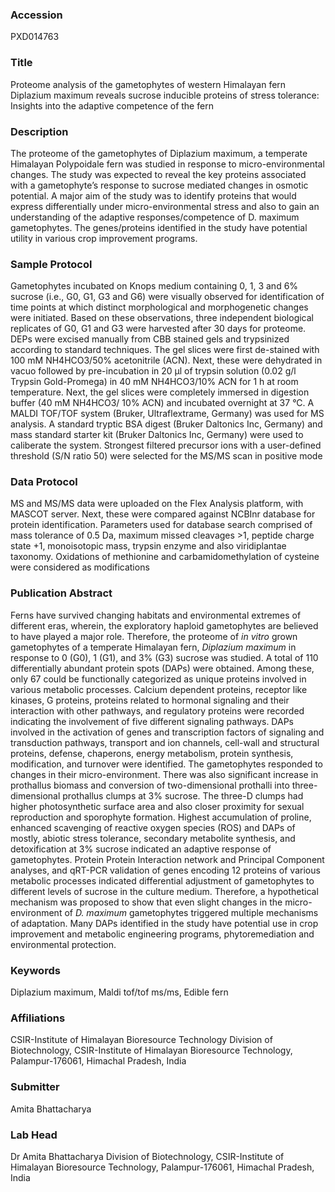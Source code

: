 ### Accession
PXD014763

### Title
Proteome analysis of the gametophytes of western Himalayan fern Diplazium maximum reveals sucrose inducible proteins of stress tolerance: Insights into the adaptive competence of the fern

### Description
The proteome of the gametophytes of Diplazium maximum, a temperate Himalayan Polypoidale fern was studied in response to micro-environmental changes. The study was expected to reveal the key proteins associated with a gametophyte’s response to sucrose mediated changes in osmotic potential. A major aim of the study was to identify proteins that would express differentially under micro-environmental stress and also to gain an understanding of the adaptive responses/competence of D. maximum gametophytes. The genes/proteins identified in the study have potential utility in various crop improvement programs.

### Sample Protocol
Gametophytes incubated on Knops medium containing 0, 1, 3 and 6% sucrose (i.e., G0, G1, G3 and G6) were visually observed for identification of time points at which distinct morphological and morphogenetic changes were initiated. Based on these observations, three independent biological replicates of G0, G1 and G3 were harvested after 30 days for proteome.  DEPs were excised manually from CBB stained gels and trypsinized according to standard techniques. The gel slices were first de-stained with 100 mM NH4HCO3/50% acetonitrile (ACN). Next, these were dehydrated in vacuo followed by pre-incubation in 20 µl of trypsin solution (0.02 g/l Trypsin Gold-Promega) in 40 mM NH4HCO3/10% ACN for 1 h at room temperature. Next, the gel slices were completely immersed in digestion buffer (40 mM NH4HCO3/ 10% ACN) and incubated overnight at 37 °C. A MALDI TOF/TOF system (Bruker, Ultraflextrame, Germany) was used for MS analysis. A standard tryptic BSA digest (Bruker Daltonics Inc, Germany) and mass standard starter kit (Bruker Daltonics Inc, Germany) were used to caliberate the system. Strongest filtered precursor ions with a user-defined threshold (S/N ratio 50) were selected for the MS/MS scan in positive mode

### Data Protocol
MS and MS/MS data were uploaded on the Flex Analysis platform, with MASCOT server. Next, these were compared against NCBInr database for protein identification. Parameters used for database search comprised of mass tolerance of 0.5 Da, maximum missed cleavages >1, peptide charge state +1, monoisotopic mass, trypsin enzyme and also viridiplantae taxonomy. Oxidations of methionine and carbamidomethylation of cysteine were considered as modifications

### Publication Abstract
Ferns have survived changing habitats and environmental extremes of different eras, wherein, the exploratory haploid gametophytes are believed to have played a major role. Therefore, the proteome of <i>in vitro</i> grown gametophytes of a temperate Himalayan fern, <i>Diplazium maximum</i> in response to 0 (G0), 1 (G1), and 3% (G3) sucrose was studied. A total of 110 differentially abundant protein spots (DAPs) were obtained. Among these, only 67 could be functionally categorized as unique proteins involved in various metabolic processes. Calcium dependent proteins, receptor like kinases, G proteins, proteins related to hormonal signaling and their interaction with other pathways, and regulatory proteins were recorded indicating the involvement of five different signaling pathways. DAPs involved in the activation of genes and transcription factors of signaling and transduction pathways, transport and ion channels, cell-wall and structural proteins, defense, chaperons, energy metabolism, protein synthesis, modification, and turnover were identified. The gametophytes responded to changes in their micro-environment. There was also significant increase in prothallus biomass and conversion of two-dimensional prothalli into three-dimensional prothallus clumps at 3% sucrose. The three-D clumps had higher photosynthetic surface area and also closer proximity for sexual reproduction and sporophyte formation. Highest accumulation of proline, enhanced scavenging of reactive oxygen species (ROS) and DAPs of mostly, abiotic stress tolerance, secondary metabolite synthesis, and detoxification at 3% sucrose indicated an adaptive response of gametophytes. Protein Protein Interaction network and Principal Component analyses, and qRT-PCR validation of genes encoding 12 proteins of various metabolic processes indicated differential adjustment of gametophytes to different levels of sucrose in the culture medium. Therefore, a hypothetical mechanism was proposed to show that even slight changes in the micro-environment of <i>D. maximum</i> gametophytes triggered multiple mechanisms of adaptation. Many DAPs identified in the study have potential use in crop improvement and metabolic engineering programs, phytoremediation and environmental protection.

### Keywords
Diplazium maximum, Maldi  tof/tof ms/ms, Edible fern

### Affiliations
CSIR-Institute of Himalayan Bioresource Technology
Division of Biotechnology, CSIR-Institute of Himalayan Bioresource Technology, Palampur-176061, Himachal Pradesh, India

### Submitter
Amita Bhattacharya

### Lab Head
Dr Amita Bhattacharya
Division of Biotechnology, CSIR-Institute of Himalayan Bioresource Technology, Palampur-176061, Himachal Pradesh, India


